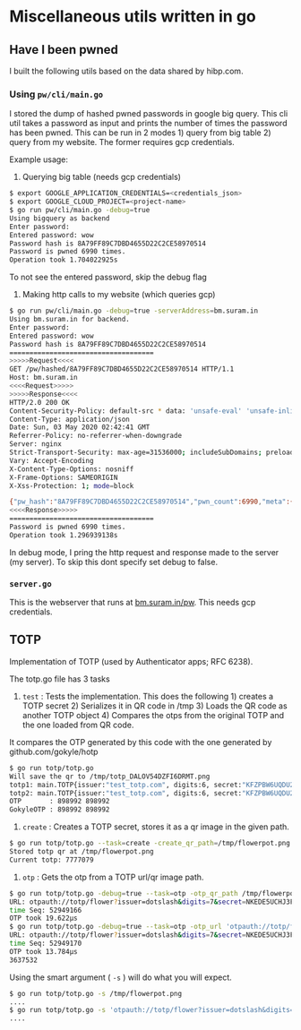 # Miscellaneous utils written in go

## Have I been pwned

I built the following utils based on the data shared by hibp.com.

### Using `pw/cli/main.go`

I stored the dump of hashed pwned passwords in google big query. This cli util takes a password as input and prints the number of times the password has been pwned. This can be run in 2 modes 1) query from big table 2) query from my website. The former requires gcp credentials.

Example usage:

1. Querying big table (needs gcp credentials)

``` sh
$ export GOOGLE_APPLICATION_CREDENTIALS=<credentials_json>
$ export GOOGLE_CLOUD_PROJECT=<project-name>
$ go run pw/cli/main.go -debug=true
Using bigquery as backend
Enter password:
Entered password: wow
Password hash is 8A79FF89C7DBD4655D22C2CE58970514
Password is pwned 6990 times.
Operation took 1.704022925s
```

To not see the entered password, skip the debug flag

1. Making http calls to my website (which queries gcp)

``` sh
$ go run pw/cli/main.go -debug=true -serverAddress=bm.suram.in
Using bm.suram.in for backend.
Enter password:
Entered password: wow
Password hash is 8A79FF89C7DBD4655D22C2CE58970514
====================================
>>>>>Request<<<<
GET /pw/hashed/8A79FF89C7DBD4655D22C2CE58970514 HTTP/1.1
Host: bm.suram.in
<<<<Request>>>>>
>>>>>Response<<<<
HTTP/2.0 200 OK
Content-Security-Policy: default-src * data: 'unsafe-eval' 'unsafe-inline'
Content-Type: application/json
Date: Sun, 03 May 2020 02:42:41 GMT
Referrer-Policy: no-referrer-when-downgrade
Server: nginx
Strict-Transport-Security: max-age=31536000; includeSubDomains; preload
Vary: Accept-Encoding
X-Content-Type-Options: nosniff
X-Frame-Options: SAMEORIGIN
X-Xss-Protection: 1; mode=block

{"pw_hash":"8A79FF89C7DBD4655D22C2CE58970514","pwn_count":6990,"meta":{"op_time":"619.592825ms"}}
<<<<Response>>>>>
====================================
Password is pwned 6990 times.
Operation took 1.296939138s
```

In debug mode, I pring the http request and response made to the server (my server). To skip this dont specify set debug to false.

### `server.go`

This is the webserver that runs at [bm.suram.in/pw](http://bm.suram.in/pw). This needs gcp credentials.

## TOTP

Implementation of TOTP (used by Authenticator apps; RFC 6238).

The totp.go file has 3 tasks

1. `test` : Tests the implementation. This does the following 1) creates a TOTP secret 2) Serializes it in QR code in /tmp 3) Loads the QR code as another TOTP object 4) Compares the otps from the original TOTP and the one loaded from QR code.

It compares the OTP generated by this code with the one generated by github.com/gokyle/hotp

``` sh
$ go run totp/totp.go
Will save the qr to /tmp/totp_DALOV54DZFI6DRMT.png
totp1: main.TOTP{issuer:"test_totp.com", digits:6, secret:"KFZPBW6UQDU2NAQ7UKZHFCJTUFPKBNIK", note:"user_DALOV54DZFI6DRMT"}
totp2: main.TOTP{issuer:"test_totp.com", digits:6, secret:"KFZPBW6UQDU2NAQ7UKZHFCJTUFPKBNIK", note:"user_DALOV54DZFI6DRMT"}
OTP       : 898992 898992
GokyleOTP : 898992 898992
```

1. `create` : Creates a TOTP secret, stores it as a qr image in the given path.

``` sh
$ go run totp/totp.go --task=create -create_qr_path=/tmp/flowerpot.png -create_user=flower -create_digits=7 -create_issuer=dotslash
Stored totp qr at /tmp/flowerpot.png
Current totp: 7777079
```

1. `otp` : Gets the otp from a TOTP url/qr image path.

``` sh
$ go run totp/totp.go -debug=true --task=otp -otp_qr_path /tmp/flowerpot.png
URL: otpauth://totp/flower?issuer=dotslash&digits=7&secret=NKEDE5UCHJ3FZWWA42FZ2CTLMEQUW4RY
time Seq: 52949166
OTP took 19.622µs
$ go run totp/totp.go -debug=true --task=otp -otp_url 'otpauth://totp/flower?issuer=dotslash&digits=7&secret=NKEDE5UCHJ3FZWWA42FZ2CTLMEQUW4RY'
URL: otpauth://totp/flower?issuer=dotslash&digits=7&secret=NKEDE5UCHJ3FZWWA42FZ2CTLMEQUW4RY
time Seq: 52949170
OTP took 13.784µs
3637532
```

Using the smart argument ( `-s` ) will do what you will expect.

``` sh
$ go run totp/totp.go -s /tmp/flowerpot.png
....
$ go run totp/totp.go -s 'otpauth://totp/flower?issuer=dotslash&digits=7&secret=NKEDE5UCHJ3FZWWA42FZ2CTLMEQUW4RY'
....
```
